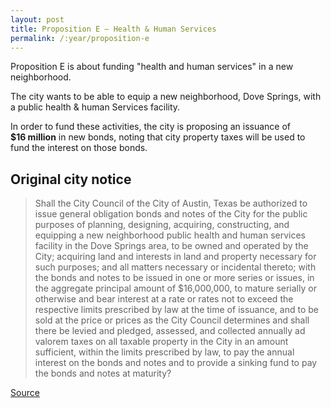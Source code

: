 ```yaml
---
layout: post
title: Proposition E – Health & Human Services
permalink: /:year/proposition-e
---
```


Proposition E is about funding "health and human services" in a new
neighborhood.

The city wants to be able to equip a new neighborhood, Dove Springs, with a
public health & human Services facility.

In order to fund these activities, the city is proposing an issuance
of <nobr><strong>$16 million</strong></nobr> in new bonds, noting that city
property taxes will be used to fund the interest on those bonds.


## Original city notice

> Shall the City Council of the City of Austin, Texas be authorized to issue
> general obligation bonds and notes of the City for the public purposes of
> planning, designing, acquiring, constructing, and equipping a new neighborhood
> public health and human services facility in the Dove Springs area, to be
> owned and operated by the City; acquiring land and interests in land and
> property necessary for such purposes; and all matters necessary or incidental
> thereto; with the bonds and notes to be issued in one or more series or
> issues, in the aggregate principal amount of $16,000,000, to mature serially
> or otherwise and bear interest at a rate or rates not to exceed the respective
> limits prescribed by law at the time of issuance, and to be sold at the price
> or prices as the City Council determines and shall there be levied and
> pledged, assessed, and collected annually ad valorem taxes on all taxable
> property in the City in an amount sufficient, within the limits prescribed by
> law, to pay the annual interest on the bonds and notes and to provide a
> sinking fund to pay the bonds and notes at maturity?

<p class="source"><a href="https://www.austintexas.gov/edims/document.cfm?id=307013">Source</a></p>
